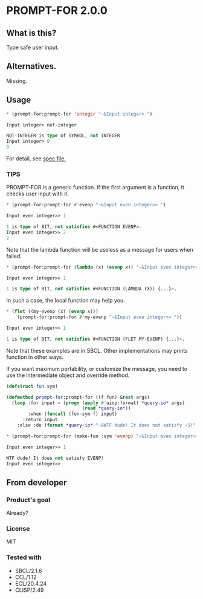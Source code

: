 # PROMPT-FOR 2.0.0
## What is this?
Type safe user input.

## Alternatives.
Missing.

## Usage

```lisp
* (prompt-for:prompt-for 'integer "~&Input integer> ")

Input integer> not-integer

NOT-INTEGER is type of SYMBOL, not INTEGER
Input integer> 0
0
```
For detail, see [spec file.](spec/prompt-for.lisp)

### TIPS

PROMPT-FOR is a generic function.
If the first argument is a function, it checks user input with it.

```lisp
* (prompt-for:prompt-for #'evenp "~&Input even integer>> ")

Input even integer>> 1

1 is type of BIT, not satisfies #<FUNCTION EVENP>.
Input even integer>> 2
2
```

Note that the lambda function will be useless as a message for users when failed.

```lisp
* (prompt-for:prompt-for (lambda (x) (evenp x)) "~&Input even integer>> ")

Input even integer>> 1

1 is type of BIT, not satisfies #<FUNCTION (LAMBDA (X)) {...}>.
```

In such a case, the local function may help you.

```lisp
* (flet ((my-evenp (x) (evenp x)))
    (prompt-for:prompt-for #'my-evenp "~&Input even integer>> "))

Input even integer>> 1

1 is type of BIT, not satisfies #<FUNCTION (FLET MY-EVENP) {...}>.
```

Note that these examples are in SBCL.
Other implementations may prints function in other ways.

If you want maximum portability, or customize the message,
you need to use the intermediate object and override method.

```lisp
(defstruct fun sym)

(defmethod prompt-for:prompt-for ((f fun) &rest args)
  (loop :for input = (progn (apply #'uiop:format! *query-io* args)
                            (read *query-io*))
        :when (funcall (fun-sym f) input)
	  :return input
	:else :do (format *query-io* "~&WTF dude! It does not satisfy ~S!" (fun-sym f))))

* (prompt-for:prompt-for (make-fun :sym 'evenp) "~&Input even integer>> ")

Input even integer>> 1

WTF dude! It does not satisfy EVENP!
Input even integer>>
```

## From developer

### Product's goal
Already?
### License
MIT

### Tested with
* SBCL/2.1.6
* CCL/1.12
* ECL/20.4.24
* CLISP/2.49
